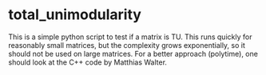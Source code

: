 # total_unimodularity
This is a simple python script to test if a matrix is TU.   This runs quickly for reasonably small matrices, but the complexity grows exponentially, so it should not be used on large matrices.  For a better approach (polytime), one should look at the C++ code by Matthias Walter.
